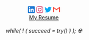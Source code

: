 <p align="center" text-align="center">
<!--   <br><br> -->
  <br><br>
  <a href="https://www.linkedin.com/in/manish-kumar18/"><img height="18" width="18" src="./linkedin.svg" /></a>
  <a href="https://www.instagram.com/beingmanishh/"><img height="18" width="18" src="./instagram.svg" /></a>
  <a href="https://twitter.com/Beingmanishh"><img height="18" width="18" src="./twitter.svg" /></a>
  <a href="mailto:manishnitsgr18@gmail.com"><img height="18" width="18" src="./gmail.svg" /></a><br>
  <a href="https://drive.google.com/file/d/1q0luHRIcjN1Ld06ZJiT8lD6tLc6AbsdG/view?usp=sharing">My Resume</a>
  <br> <br>
  <i>while( ! ( succeed = try() ) );  ☢️</i>
</p>

